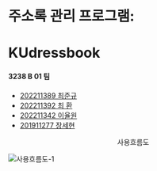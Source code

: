 # 주소록 관리 프로그램:

# KUdressbook

#### 3238 B 01 팀

- [202211389 최준규](https://github.com/junkyn)
- [202211392 최  환](https://github.com/Hwan616)
- [202211342 이율원](https://github.com/sterdsterd)
- [201911277 장세현](https://github.com/nofeboy)

<p align="center">
사용흐름도
</p>

![사용흐름도-1](https://user-images.githubusercontent.com/122720798/230251596-0d853149-180f-412c-80a5-1b584cb0c554.png)
